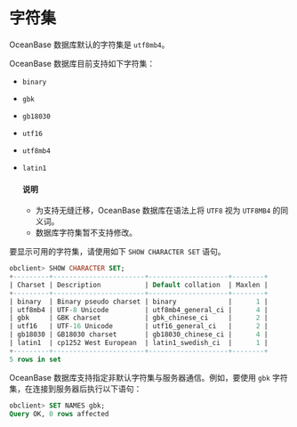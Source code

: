 # 字符集

OceanBase 数据库默认的字符集是 `utf8mb4`。

OceanBase 数据库目前支持如下字符集：

* `binary`

* `gbk`

* `gb18030`

* `utf16`

* `utf8mb4`

* `latin1`

  <main id="notice" type='explain'>
    <h4>说明</h4>
    <ul>
    <li>为支持无缝迁移，OceanBase 数据库在语法上将 <code>UTF8</code> 视为 <code>UTF8MB4</code> 的同义词。</li>
    <li>数据库字符集暂不支持修改。</li>
    </ul>
  </main>

要显示可用的字符集，请使用如下 `SHOW CHARACTER SET` 语句。

```sql
obclient> SHOW CHARACTER SET;
+---------+-----------------------+--------------------+--------+
| Charset | Description           | Default collation  | Maxlen |
+---------+-----------------------+--------------------+--------+
| binary  | Binary pseudo charset | binary             |      1 |
| utf8mb4 | UTF-8 Unicode         | utf8mb4_general_ci |      4 |
| gbk     | GBK charset           | gbk_chinese_ci     |      2 |
| utf16   | UTF-16 Unicode        | utf16_general_ci   |      2 |
| gb18030 | GB18030 charset       | gb18030_chinese_ci |      4 |
| latin1  | cp1252 West European  | latin1_swedish_ci  |      1 |
+---------+-----------------------+--------------------+--------+
5 rows in set 
```

OceanBase 数据库支持指定非默认字符集与服务器通信。例如，要使用 `gbk` 字符集，在连接到服务器后执行以下语句：

```sql
obclient> SET NAMES gbk;
Query OK, 0 rows affected 
```
